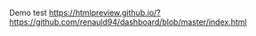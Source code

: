 Demo test 
https://htmlpreview.github.io/?https://github.com/renauld94/dashboard/blob/master/index.html


